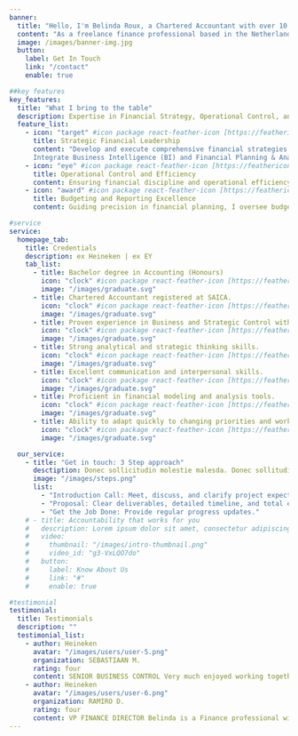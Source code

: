 ```yaml
---
banner:
  title: "Hello, I'm Belinda Roux, a Chartered Accountant with over 10 years of professional finance experience."
  content: "As a freelance finance professional based in the Netherlands, I am passionate about collaborating on meaningful financial projects. Let's work together to achieve your financial goals."
  image: /images/banner-img.jpg
  button:
    label: Get In Touch
    link: "/contact"
    enable: true

##key features
key_features:
  title: "What I bring to the table"
  description: Expertise in Financial Strategy, Operational Control, and Reporting
  feature_list:
    - icon: "target" #icon package react-feather-icon [https://feathericons.com/]
      title: Strategic Financial Leadership
      content: "Develop and execute comprehensive financial strategies with in-depth analysis.
      Integrate Business Intelligence (BI) and Financial Planning & Analysis (FP&A)."
    - icon: "eye" #icon package react-feather-icon [https://feathericons.com/]
      title: Operational Control and Efficiency
      content: Ensuring financial discipline and operational efficiency, I monitor KPIs, oversee internal controls, and implement cost optimization measures to enhance organizational performance.
    - icon: "award" #icon package react-feather-icon [https://feathericons.com/]
      title: Budgeting and Reporting Excellence
      content: Guiding precision in financial planning, I oversee budgeting and forecasting, collaborate with department heads, and present detailed reports to senior management, ensuring compliance with accounting standards.

#service
service:
  homepage_tab:
    title: Credentials
    description: ex Heineken | ex EY
    tab_list:
      - title: Bachelor degree in Accounting (Honours)
        icon: "clock" #icon package react-feather-icon [https://feathericons.com/]
        image: "/images/graduate.svg"
      - title: Chartered Accountant registered at SAICA.
        icon: "clock" #icon package react-feather-icon [https://feathericons.com/]
        image: "/images/graduate.svg"
      - title: Proven experience in Business and Strategic Control within FMCG
        icon: "clock" #icon package react-feather-icon [https://feathericons.com/]
        image: "/images/graduate.svg"
      - title: Strong analytical and strategic thinking skills.
        icon: "clock" #icon package react-feather-icon [https://feathericons.com/]
        image: "/images/graduate.svg"
      - title: Excellent communication and interpersonal skills.
        icon: "clock" #icon package react-feather-icon [https://feathericons.com/]
        image: "/images/graduate.svg"
      - title: Proficient in financial modeling and analysis tools.
        icon: "clock" #icon package react-feather-icon [https://feathericons.com/]
        image: "/images/graduate.svg"
      - title: Ability to adapt quickly to changing priorities and work effectively in a dynamic environment.
        icon: "clock" #icon package react-feather-icon [https://feathericons.com/]
        image: "/images/graduate.svg"

  our_service:
    - title: "Get in touch: 3 Step approach"
      desctiption: Donec sollicitudin molestie malesda. Donec sollitudin molestie malesuada. Mauris pellentesque nec, egestas non nisi. Cras ultricies ligula sed
      image: "/images/steps.png"
      list:
        - "Introduction Call: Meet, discuss, and clarify project expectations."
        - "Proposal: Clear deliverables, detailed timeline, and total est price."
        - "Get the Job Done: Provide regular progress updates."
    # - title: Accountability that works for you
    #   description: Lorem ipsum dolor sit amet, consectetur adipiscing elit. Morbi egestas Werat viverra id et aliquet. vulputate egestas sollicitudin.
    #   video:
    #     thumbnail: "/images/intro-thumbnail.png"
    #     video_id: "g3-VxLQO7do"
    #   button:
    #     label: Know About Us
    #     link: "#"
    #     enable: true

#testimonial
testimonial:
  title: Testimonials
  description: ""
  testimonial_list:
    - author: Heineken
      avatar: "/images/users/user-5.png"
      organization: SEBASTIAAN M.
      rating: four
      content: SENIOR BUSINESS CONTROL Very much enjoyed working together with Belinda, she brings refreshing perspectives to the business with an eye for people.
    - author: Heineken
      avatar: "/images/users/user-6.png"
      organization: RAMIRO D.
      rating: four
      content: VP FINANCE DIRECTOR Belinda is a Finance professional with a strategic thinking and passion for delivering results. She manages the ambiguity of the business world while always putting people first and caring of her teams and peers. Valuable team player who will bring her surroundings to the next level. I truly recommend her.
---
```

